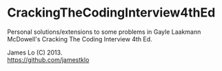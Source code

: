 CrackingTheCodingInterview4thEd
===============================

Personal solutions/extensions to some problems in Gayle Laakmann McDowell's Cracking The Coding Interview 4th Ed.

James Lo (C) 2013.  
https://github.com/jamestklo

